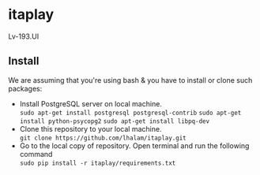 # itaplay
Lv-193.UI


<h2>Install</h2>
<p>We are assuming that you're using bash & you have to install or clone such packages: </p>
<ul>
    <li> Install PostgreSQL server on local machine.<br>
        <code>sudo apt-get install postgresql postgresql-contrib</code>
        <code>sudo apt-get install python-psycopg2</code>
        <code>sudo apt-get install libpq-dev</code>
    </li>
    <li>Clone this repository to your local machine.<br>
        <code>git clone https://github.com/lhalam/itaplay.git</code>
    </li>
    <li>Go to the local copy of repository. Open terminal and run the following command<br>
        <code>sudo pip install -r itaplay/requirements.txt</code>
    </li>
</ul>